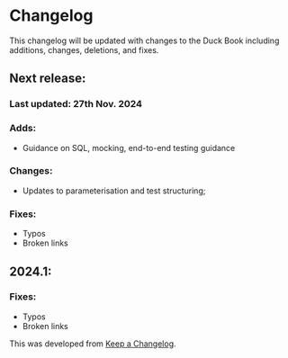 # Changelog
This changelog will be updated with changes to the Duck Book including additions, changes, deletions, and fixes.

## Next release:
### Last updated: 27th Nov. 2024
### Adds:
- Guidance on SQL, mocking, end-to-end testing guidance
### Changes:
- Updates to parameterisation and test structuring;
### Fixes:
- Typos
- Broken links

## 2024.1:
### Fixes:
- Typos
- Broken links

This was developed from [Keep a Changelog](https://keepachangelog.com/en/1.1.0/).